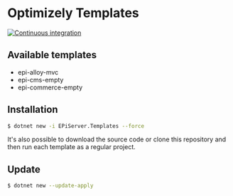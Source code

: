 # Optimizely Templates

[![Continuous integration](https://github.com/episerver/content-templates/actions/workflows/ci.yml/badge.svg)](https://github.com/episerver/content-templates/actions/workflows/ci.yml)

## Available templates
- epi-alloy-mvc
- epi-cms-empty
- epi-commerce-empty

## Installation
```bash
$ dotnet new -i EPiServer.Templates --force
```
It's also possible to download the source code or clone this repository and then run each template as a regular project.

## Update
```bash
$ dotnet new --update-apply
```
